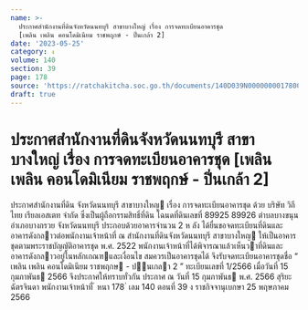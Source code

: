 ```yaml
---
name: >-
  ประกาศสำนักงานที่ดินจังหวัดนนทบุรี สาขาบางใหญ่ เรื่อง การจดทะเบียนอาคารชุด
  [เพลิน เพลิน คอนโดมิเนียม ราชพฤกษ์ - ปิ่นเกล้า 2]
date: '2023-05-25'
category: ง
volume: 140
section: 39
page: 178
source: 'https://ratchakitcha.soc.go.th/documents/140D039N0000000017800.pdf'
draft: true
---
```


# ประกาศสำนักงานที่ดินจังหวัดนนทบุรี สาขาบางใหญ่ เรื่อง การจดทะเบียนอาคารชุด [เพลิน เพลิน คอนโดมิเนียม ราชพฤกษ์ - ปิ่นเกล้า 2]

ประกาศสํานักงานที่ดิน จังหวัดนนทบุรี สาขาบางใหญ เรื่อง การจดทะเบียนอาคารชุด ด้วย บริษัท วิถีไทย เรียลเอสเตท จํากัด ซึ่งเป็นผู้ถือกรรมสิทธิ์ที่ดิน โฉนดที่ดินเลขที่ 89925 89926 ตําบลบางขนุน อําเภอบางกรวย จังหวัดนนทบุรี ประกอบด้วยอาคารจํานวน 2 ห ลัง ได้ยื่นขอจดทะเบียนที่ดินและอาคารดังกลาวต่อพนักงานเจ้าหน้าที่ ณ สํานักงานที่ดินจังหวัดนนทบุรี สาขาบางใหญ ให้เป็นอาคารชุดตามพระราชบัญญัติอาคารชุด พ.ศ. 2522 พนักงานเจ้าหน้าที่ได้พิจารณาแล้วเห็นวาที่ดินและอาคารดังกลาวอยู่ในหลักเกณฑและเงื่อนไข สมควรเป็นอาคารชุดได้ จึงรับจดทะเบียนอาคารชุดชื่อ “ เพลิน เพลิน คอนโดมิเนียม ราชพฤกษ - ปนเกลา 2 ” ทะเบียนเลขที่ 1/2566 เมื่อวันที่ 15 กุมภาพันธ 2566 จึงประกาศให้ทราบทั่วกัน ประกาศ ณ วันที่ 15 กุมภาพันธ พ.ศ. 2566 สุริยะ ฉัตรจินดา พนักงานเจ้าหน้าที่ ้ หนา 178 ่ เลม 140 ตอนที่ 39 ง ราชกิจจานุเบกษา 25 พฤษภาคม 2566
